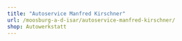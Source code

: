 ```yaml
---
title: "Autoservice Manfred Kirschner"
url: /moosburg-a-d-isar/autoservice-manfred-kirschner/
shop: Autowerkstatt
---
```

